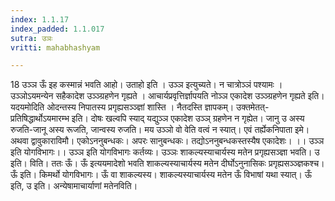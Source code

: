 ```yaml
---
index: 1.1.17
index_padded: 1.1.017
sutra: उञः
vritti: mahabhashyam

---
```

18 उञ्ञ ऊँ इह कस्मान्नं भवति आहो। उताहो इति । उञ्ञ इत्युच्यते। न चात्रोञ्ञं पश्यामः । उञ्ञोऽयमन्येन सहैकादेश उञ्ञ्ग्रहणेन गृह्यते । आचार्यप्रवृत्तिर्ज्ञापयति नोञ्ञ एकादेश उञ्ञ्ग्रहणेन गृह्यते इति। यदयमोदिति ओदन्तस्य निपातस्य प्रगृह्यसञ्ञ्ज्ञां शास्ति । नैतदस्ति ज्ञापकम्। उक्तमेतत्- प्रतिषिद्धार्थोऽयमारम्भ इति। दोषः खल्वपि स्याद् यद्युञ्ञ एकादेश उञ्ञ् ग्रहणेन न गृह्येत। जानु उ अस्य रुजति-जानू अस्य रूजति, जान्वस्य रुजति। मय उञ्ञो वो वेति वत्वं न स्यात्। एवं तर्ह्येकनिपाता इमे। अथवा द्वावुकाराविमौ। एकोऽननुबन्धकः। अपरः सानुबन्धकः। तद्योऽननुबन्धकस्तस्यैष एकादेशः। ।। उञ्ञ इति योगविभागः।।  उञ्ञ इति योगविभागः कर्तव्यः। उञ्ञः शाकल्यस्याचार्यस्य मतेन प्रगृह्यसञ्ज्ञा भवति। उ इति। विति। ततः ऊँ। ऊँ इत्ययमादेशो भवति शाकल्यस्याचार्यस्य मतेन दीर्घोऽनुनासिकः प्रगृह्यसञ्ञ्ज्ञकश्च। ऊँ इति। किमर्थो योगविभागः। ऊँ वा शाकल्यस्य। शाकल्यस्याचार्यस्य मतेन ऊँ विभाषां यथा स्यात्। ऊँ इति, उ इति। अन्येषामाचार्याणां मतेनविति। 